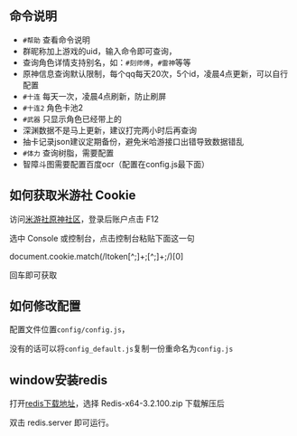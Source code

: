 ## 命令说明

* `#帮助` 查看命令说明
* 群昵称加上游戏的uid，输入命令即可查询，
* 查询角色详情支持别名，如：`#刻师傅`，`#雷神`等等
* 原神信息查询默认限制，每个qq每天20次，5个id，凌晨4点更新，可以自行配置
* `#十连` 每天一次，凌晨4点刷新，防止刷屏
* `#十连2` 角色卡池2
* `#武器` 只显示角色已经带上的
* 深渊数据不是马上更新，建议打完两小时后再查询
* 抽卡记录json建议定期备份，避免米哈游接口出错导致数据错乱
* `#体力` 查询树脂，需要配置
* 智障斗图需要配置百度ocr（配置在config.js最下面）

## 如何获取米游社 Cookie
访问[米游社原神社区](https://bbs.mihoyo.com/ys/)，登录后账户点击 F12 

选中 Console 或控制台，点击控制台粘贴下面这一句

document.cookie.match(/ltoken[^;]+;[^;]+;/)[0] 

回车即可获取

## 如何修改配置
配置文件位置`config/config.js`，

没有的话可以将`config_default.js`复制一份重命名为`config.js`

## window安装redis

打开[redis下载地址](https://github.com/microsoftarchive/redis/releases/tag/win-3.2.100)，选择 Redis-x64-3.2.100.zip 下载解压后

双击 redis.server 即可运行。